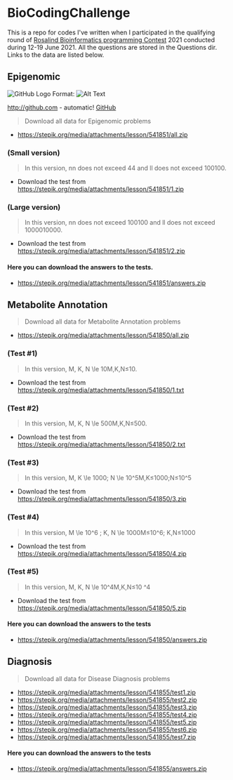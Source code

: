# BioCodingChallenge
This is a repo for codes I've written when I participated in the qualifying round of [Rosalind Bioinformatics programming Contest](https://bioinf.me/en/contest) 2021 conducted during 12-19 June 2021. All the questions are stored in the Questions dir. Links to the data are listed below.

## Epigenomic

![GitHub Logo](/images/logo.png)
Format: ![Alt Text](url)

http://github.com - automatic!
[GitHub](http://github.com)

> Download all data for Epigenomic problems
* https://stepik.org/media/attachments/lesson/541851/all.zip

### (Small version)
> In this version, nn does not exceed 44 and ll does not exceed 100100.
* Download the test from https://stepik.org/media/attachments/lesson/541851/1.zip

### (Large version)
> In this version, nn does not exceed 100100 and ll does not exceed 1000010000.
* Download the test from https://stepik.org/media/attachments/lesson/541851/2.zip

#### Here you can download the answers to the tests.
* https://stepik.org/media/attachments/lesson/541851/answers.zip

## Metabolite Annotation
> Download all data for Metabolite Annotation problems
* https://stepik.org/media/attachments/lesson/541850/all.zip

### (Test #1)
> In this version, M, K, N \le 10M,K,N≤10.
* Download the test from https://stepik.org/media/attachments/lesson/541850/1.txt

### (Test #2)
> In this version, M, K, N \le 500M,K,N≤500.
* Download the test from https://stepik.org/media/attachments/lesson/541850/2.txt

### (Test #3)
> In this version, M, K \le 1000; N \le 10^5M,K≤1000;N≤10^5
* Download the test from https://stepik.org/media/attachments/lesson/541850/3.zip

### (Test #4)
> In this version, M \le 10^6 ; K, N \le 1000M≤10^6; K,N≤1000
* Download the test from https://stepik.org/media/attachments/lesson/541850/4.zip

### (Test #5)
> In this version, M, K, N \le 10^4M,K,N≤10 ^4
* Download the test from https://stepik.org/media/attachments/lesson/541850/5.zip

#### Here you can download the answers to the tests
* https://stepik.org/media/attachments/lesson/541850/answers.zip


## Diagnosis
> Download all data for Disease Diagnosis problems
* https://stepik.org/media/attachments/lesson/541855/test1.zip
* https://stepik.org/media/attachments/lesson/541855/test2.zip
* https://stepik.org/media/attachments/lesson/541855/test3.zip
* https://stepik.org/media/attachments/lesson/541855/test4.zip
* https://stepik.org/media/attachments/lesson/541855/test5.zip
* https://stepik.org/media/attachments/lesson/541855/test6.zip
* https://stepik.org/media/attachments/lesson/541855/test7.zip

#### Here you can download the answers to the tests
* https://stepik.org/media/attachments/lesson/541855/answers.zip
